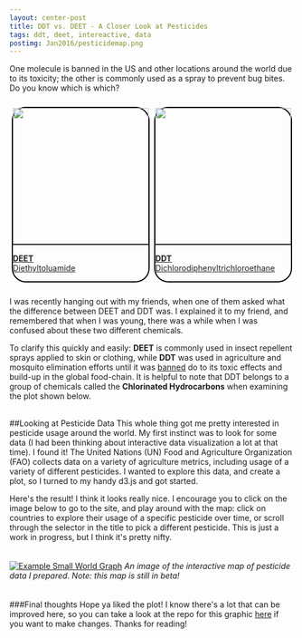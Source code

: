 ```yaml
---
layout: center-post
title: DDT vs. DEET - A Closer Look at Pesticides
tags: ddt, deet, intereactive, data
postimg: Jan2016/pesticidemap.png
---
```

One molecule is banned in the US and other locations around the world due to its toxicity; the other is commonly used as a spray to prevent bug bites. Do you know which is which?

<!-- more -->

<style>
  #imgbox{
    display: flex;
    flex-direction: row;
    justify-content: space-around;
    margin-top: 25px;
    margin-bottom: 25px;
  }
  .halfimg{
    float: left;
    border: 2px solid black;
    border-radius: 25px;
  }
  .imgcap{
    border-top: 2px solid #333;
    padding-top: 15px;
    padding-bottom: 15px;
  }
  .halfimg a{
    color: #222;
  }
  .halfimg a b{
    text-decoration: underline;
  }
</style>
<div id="imgbox">
  <div class="halfimg">
    <a href="https://en.wikipedia.org/wiki/DEET">
      <img src="/blog/public/img/Jan2016/StructDEET.png" height="240">
      <div class="imgcap">
        <b>DEET</b>
        <br>
        Diethyltoluamide
      </div>
    </a>
  </div>
  <div class="halfimg">
    <a href="https://en.wikipedia.org/wiki/DDT">
      <img src="/blog/public/img/Jan2016/StructDDT.png" height="240">
      <div class="imgcap">
        <b>DDT</b>
        <br>
        Dichlorodiphenyltrichloroethane
      </div>
    </a>
  </div>
</div>
I was recently hanging out with my friends, when one of them asked what the difference between DEET and DDT was. I explained it to my friend, and remembered that when I was young, there was a while when I was confused about these two different chemicals.

To clarify this quickly and easily: <b>DEET</b> is commonly used in insect repellent sprays applied to skin or clothing, while <b>DDT</b> was used in agriculture and mosquito elimination efforts until it was [banned](https://en.wikipedia.org/wiki/DDT#U.S._ban) do to its toxic effects and build-up in the global food-chain. It is helpful to note that DDT belongs to a group of chemicals called the <b>Chlorinated Hydrocarbons</b> when examining the plot shown below.

<br>
##Looking at Pesticide Data
This whole thing got me pretty interested in pesticide usage around the world. My first instinct was to look for some data (I had been thinking about interactive data visualization a lot at that time). I found it! The United Nations (UN) Food and Agriculture Organization (FAO) collects data on a variety of agriculture metrics, including usage of a variety of different pesticides. I wanted to explore this data, and create a plot, so I turned to my handy d3.js and got started.

Here's the result! I think it looks really nice. I encourage you to click on the image below to go to the site, and play around with the map: click on countries to explore their usage of a specific pesticide over time, or scroll through the selector in the title to pick a different pesticide. This is just a work in progress, but I think it's pretty nifty.
<br>
<br>
<br>
<a href="http://jpoles1.github.io/pesticide/" target="_blank">![Example Small World Graph](/blog/public/img/Jan2016/pesticidemap.png)</a>
_An image of the interactive map of pesticide data I prepared. Note: this map is still in beta!_
<br>
<br>
<br>
###Final thoughts
Hope ya liked the plot! I know there's a lot that can be improved here, so you can take a look at the repo for this graphic [here](https://github.com/jpoles1/pesticide) if you want to make changes. Thanks for reading!
